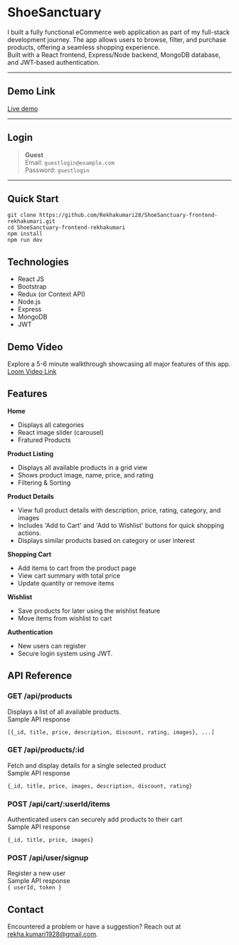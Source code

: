 # ShoeSanctuary

I built a fully functional eCommerce web application as part of my full-stack development journey.
The app allows users to browse, filter, and purchase products, offering a seamless shopping experience.<br>
Built with a React frontend, Express/Node backend, MongoDB database, and JWT-based authentication.

---

## Demo Link

[Live demo](https://shoe-santuary-rekhakumari.vercel.app/)

---

## Login

> **Guest**  
> Email: `guestlogin@example.com`  
> Password: `guestlogin`

---

## Quick Start

```
git clone https://github.com/Rekhakumari28/ShoeSanctuary-frontend-rekhakumari.git
cd ShoeSanctuary-frontend-rekhakumari
npm install
npm run dev
```

## Technologies

- React JS
- Bootstrap
- Redux (or Context API)
- Node.js
- Express
- MongoDB
- JWT

## Demo Video

Explore a 5-6 minute walkthrough showcasing all major features of this app.
[Loom Video Link](https://www.loom.com/share/b50aea60fae14e548839719cabdfa92e?sid=c2b7ce7f-0804-46c5-8c7f-6deadcf53e7b)

## Features

**Home**

- Displays all categories
- React image slider (carousel)
- Fratured Products

**Product Listing**

- Displays all available products in a grid view
- Shows product image, name, price, and rating
- Filtering & Sorting

**Product Details**

- View full product details with description, price, rating, category, and images
- Includes 'Add to Cart' and 'Add to Wishlist' buttons for quick shopping actions.
- Displays similar products based on category or user interest

**Shopping Cart**

- Add items to cart from the product page
- View cart summary with total price
- Update quantity or remove items

**Wishlist**

- Save products for later using the wishlist feature
- Move items from wishlist to cart

**Authentication**

- New users can register
- Secure login system using JWT.

## API Reference

### **GET /api/products**<br>

Displays a list of all available products.<br>
Sample API response<br>

```[{_id, title, price, description, discount, rating, images}, ...]```

### **GET /api/products/:id**<br>

Fetch and display details for a single selected product<br>
Sample API response<br>

```{_id, title, price, images, description, discount, rating}```

### **POST /api/cart/:userId/items**<br>

Authenticated users can securely add products to their cart<br>
Sample API response<br>

```{_id, title, price, images}```

### **POST /api/user/signup**<br>

Register a new user<br>
Sample API response<br>
```{ userId, token }```

## Contact

Encountered a problem or have a suggestion? Reach out at rekha.kumari1928@gmail.com.
